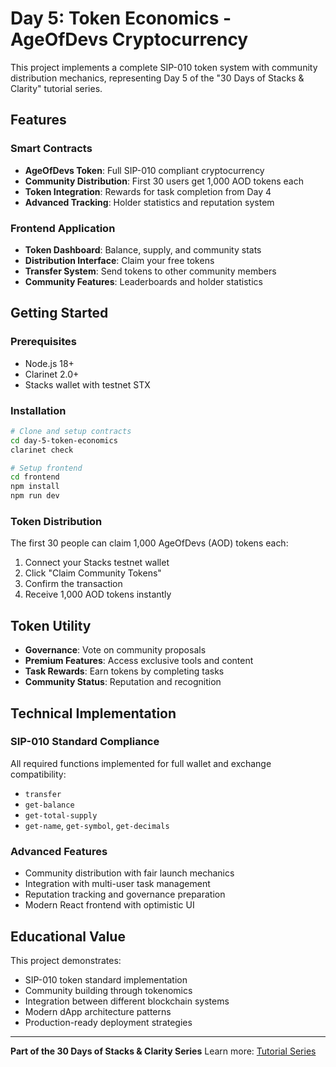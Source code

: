 # Day 5: Token Economics - AgeOfDevs Cryptocurrency

This project implements a complete SIP-010 token system with community distribution mechanics, representing Day 5 of the "30 Days of Stacks & Clarity" tutorial series.

## Features

### Smart Contracts
- **AgeOfDevs Token**: Full SIP-010 compliant cryptocurrency
- **Community Distribution**: First 30 users get 1,000 AOD tokens each
- **Token Integration**: Rewards for task completion from Day 4
- **Advanced Tracking**: Holder statistics and reputation system

### Frontend Application
- **Token Dashboard**: Balance, supply, and community stats
- **Distribution Interface**: Claim your free tokens
- **Transfer System**: Send tokens to other community members
- **Community Features**: Leaderboards and holder statistics

## Getting Started

### Prerequisites
- Node.js 18+ 
- Clarinet 2.0+
- Stacks wallet with testnet STX

### Installation

```bash
# Clone and setup contracts
cd day-5-token-economics
clarinet check

# Setup frontend
cd frontend
npm install
npm run dev
```

### Token Distribution

The first 30 people can claim 1,000 AgeOfDevs (AOD) tokens each:
1. Connect your Stacks testnet wallet
2. Click "Claim Community Tokens" 
3. Confirm the transaction
4. Receive 1,000 AOD tokens instantly

## Token Utility

- **Governance**: Vote on community proposals
- **Premium Features**: Access exclusive tools and content
- **Task Rewards**: Earn tokens by completing tasks
- **Community Status**: Reputation and recognition

## Technical Implementation

### SIP-010 Standard Compliance
All required functions implemented for full wallet and exchange compatibility:
- `transfer`
- `get-balance`
- `get-total-supply`
- `get-name`, `get-symbol`, `get-decimals`

### Advanced Features
- Community distribution with fair launch mechanics
- Integration with multi-user task management
- Reputation tracking and governance preparation
- Modern React frontend with optimistic UI

## Educational Value

This project demonstrates:
- SIP-010 token standard implementation
- Community building through tokenomics
- Integration between different blockchain systems
- Modern dApp architecture patterns
- Production-ready deployment strategies

---

**Part of the 30 Days of Stacks & Clarity Series**
Learn more: [Tutorial Series](https://github.com/your-username/30-days-stacks-clarity)